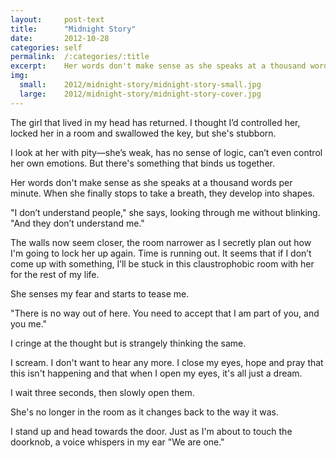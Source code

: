 ```yaml
---
layout:     post-text
title:      "Midnight Story"
date:       2012-10-28
categories: self
permalink:  /:categories/:title
excerpt:    Her words don't make sense as she speaks at a thousand words per minute
img:
  small:    2012/midnight-story/midnight-story-small.jpg
  large:    2012/midnight-story/midnight-story-cover.jpg
---
```


The girl that lived in my head has returned. I thought I’d controlled her, locked her in a room and swallowed the key, but she's stubborn.

I look at her with pity&mdash;she’s weak, has no sense of logic, can’t even control her own emotions. But there's something that binds us together.

Her words don't make sense as she speaks at a thousand words per minute. When she finally stops to take a breath, they develop into shapes.

"I don’t understand people," she says, looking through me without blinking. "And they don’t understand me."

The walls now seem closer, the room narrower as I secretly plan out how I'm going to lock her up again. Time is running out. It seems that if I don’t come up with something, I’ll be stuck in this claustrophobic room with her for the rest of my life.

She senses my fear and starts to tease me.

"There is no way out of here. You need to accept that I am part of you, and you me."

I cringe at the thought but is strangely thinking the same.

I scream. I don't want to hear any more. I close my eyes, hope and pray that this isn't happening and that when I open my eyes, it's all just a dream.

I wait three seconds, then slowly open them.

She's no longer in the room as it changes back to the way it was.

I stand up and head towards the door. Just as I'm about to touch the doorknob, a voice whispers in my ear "We are one."
